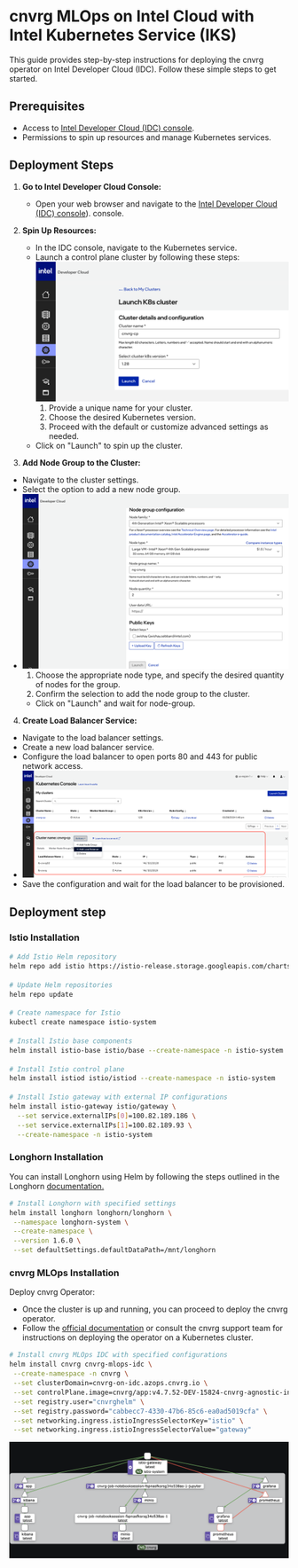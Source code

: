 
# cnvrg MLOps on Intel Cloud with Intel Kubernetes Service (IKS) 

This guide provides step-by-step instructions for deploying the cnvrg operator on Intel Developer Cloud (IDC). Follow these simple steps to get started.

## Prerequisites

- Access to [Intel Developer Cloud (IDC) console](https://intel.com/idc).
- Permissions to spin up resources and manage Kubernetes services.

## Deployment Steps

1. **Go to Intel Developer Cloud Console:**
   - Open your web browser and navigate to the [Intel Developer Cloud (IDC) console](https://console.cloud.intel.com/)). console.


2. **Spin Up Resources:**
   - In the IDC console, navigate to the Kubernetes service.
   - Launch a control plane cluster by following these steps:
![cnvrg Logo](launch_k8s_idc.png)  
     1. Provide a unique name for your cluster.
     2. Choose the desired Kubernetes version.
     3. Proceed with the default or customize advanced settings as needed.
   - Click on "Launch" to spin up the cluster.
  
3. **Add Node Group to the Cluster:**
- Navigate to the cluster settings.
- Select the option to add a new node group.
-  ![cnvrg Logo](add_node.png)
    1. Choose the appropriate node type, and specify the desired quantity of nodes for the group.
    2. Confirm the selection to add the node group to the cluster.
   - Click on "Launch" and wait for node-group.
 
4. **Create Load Balancer Service:**
- Navigate to the load balancer settings.
- Create a new load balancer service.
- Configure the load balancer to open ports 80 and 443 for public network access.
- ![Load Balancer Settings](load_balancer.png)
- Save the configuration and wait for the load balancer to be provisioned.




## Deployment step

### Istio Installation

```bash
# Add Istio Helm repository
helm repo add istio https://istio-release.storage.googleapis.com/charts

# Update Helm repositories
helm repo update

# Create namespace for Istio
kubectl create namespace istio-system

# Install Istio base components
helm install istio-base istio/base --create-namespace -n istio-system

# Install Istio control plane
helm install istiod istio/istiod --create-namespace -n istio-system

# Install Istio gateway with external IP configurations
helm install istio-gateway istio/gateway \
  --set service.externalIPs[0]=100.82.189.186 \
  --set service.externalIPs[1]=100.82.189.93 \
  --create-namespace -n istio-system

```

### Longhorn Installation
You can install Longhorn using Helm by following the steps outlined in the Longhorn [documentation.](https://longhorn.io/docs/1.6.0/deploy/install/install-with-helm/)

```bash
# Install Longhorn with specified settings
helm install longhorn longhorn/longhorn \
 --namespace longhorn-system \
 --create-namespace \
 --version 1.6.0 \
 --set defaultSettings.defaultDataPath=/mnt/longhorn
```

### cnvrg MLOps Installation

Deploy cnvrg Operator:
   - Once the cluster is up and running, you can proceed to deploy the cnvrg operator.
   - Follow the [official documentation](https://docs.cnvrg.io/) or consult the cnvrg support team for instructions on deploying the operator on a Kubernetes cluster.
     
```bash
# Install cnvrg MLOps IDC with specified configurations
helm install cnvrg cnvrg-mlops-idc \
 --create-namespace -n cnvrg \
 --set clusterDomain=cnvrg-on-idc.azops.cnvrg.io \
 --set controlPlane.image=cnvrg/app:v4.7.52-DEV-15824-cnvrg-agnostic-infra-45 \
 --set registry.user="cnvrghelm" \
 --set registry.password="cabbecc7-4330-47b6-85c6-ea0ad5019cfa" \
 --set networking.ingress.istioIngressSelectorKey="istio" \
 --set networking.ingress.istioIngressSelectorValue="gateway"
```



![cnvrg Logo](kially1.png)
